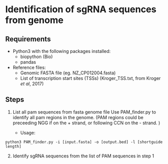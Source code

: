 # Identification of sgRNA sequences from genome

## Requirements
+ Python3 with the following packages installed:
  + biopython (Bio)
  + pandas 
+ Reference files:
  + Genomic FASTA file (eg. NZ_CP012004.fasta)
  + List of transcription start sites (TSSs) (Kroger_TSS.txt, from Kroger _et al_, 2017)
 
## Steps
1. List all pam sequences from fasta genome file
  Use PAM_finder.py to identify all pam regions in the genome. (PAM regions could be preceeding NGG if on the + strand, or following CCN on the - strand. )
  
    - Usage:
  ```
  python3 PAM_finder.py -i [input.fasta] -o [output.bed] -l [shortguide length]
  ```
2. Identify sgRNA sequences from the list of PAM sequences in step 1
